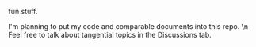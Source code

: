 fun stuff.

I'm planning to put my code and comparable documents into this repo. \n
Feel free to talk about tangential topics in the Discussions tab.
